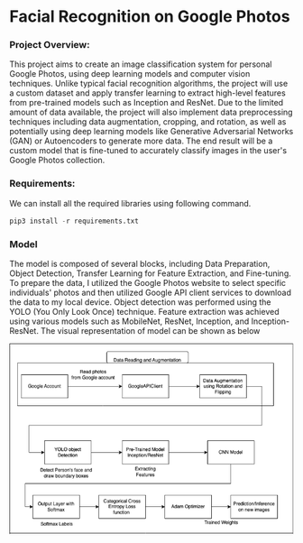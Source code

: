 # Facial Recognition on Google Photos

### Project Overview:

This project aims to create an image classification system for personal Google Photos, using 
deep learning models and computer vision techniques. Unlike typical facial recognition algorithms, 
the project will use a custom dataset and apply transfer learning to extract high-level features 
from pre-trained models such as Inception and ResNet. Due to the limited amount of data available, 
the project will also implement data preprocessing techniques including data augmentation, cropping, 
and rotation, as well as potentially using deep learning models like Generative Adversarial 
Networks (GAN) or Autoencoders to generate more data. The end result will be a custom model 
that is fine-tuned to accurately classify images in the user's Google Photos collection.

### Requirements:

We can install all the required libraries using following command.

```python
pip3 install -r requirements.txt
```

### Model

The model is composed of several blocks, including Data Preparation, Object Detection, Transfer Learning 
for Feature Extraction, and Fine-tuning. To prepare the data, I utilized the Google Photos website to 
select specific individuals' photos and then utilized Google API client services to download the data to 
my local device. Object detection was performed using the YOLO (You Only Look Once) technique. Feature 
extraction was achieved using various models such as MobileNet, ResNet, Inception, and Inception-ResNet. 
The visual representation of model can be shown as below

![Model](https://github.com/umesh-gattem/CV_Project/blob/master/CV%20Project%20Model.png)






